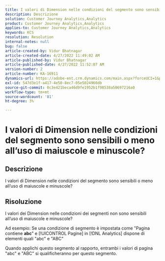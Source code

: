 ```yaml
---
title: I valori di Dimension nelle condizioni del segmento sono sensibili o meno all’uso di maiuscole e minuscole?
description: Descrizione
solution: Customer Journey Analytics,Analytics
product: Customer Journey Analytics,Analytics
applies-to: Customer Journey Analytics,Analytics
keywords: KCS
resolution: Resolution
internal-notes: null
bug: false
article-created-by: Vidur Bhatnagar
article-created-date: 4/27/2022 11:49:02 AM
article-published-by: Vidur Bhatnagar
article-published-date: 4/27/2022 11:52:07 AM
version-number: 2
article-number: KA-16911
dynamics-url: https://adobe-ent.crm.dynamics.com/main.aspx?forceUCI=1&pagetype=entityrecord&etn=knowledgearticle&id=8a150e03-20c6-ec11-a7b6-0022480a10ee
exl-id: 547d3e1f-a417-4e50-8ec7-05e5024960db
source-git-commit: 0c3e421beca46d9fe1952b1f98538a50697216a0
workflow-type: tm+mt
source-wordcount: '81'
ht-degree: 3%

---
```


# I valori di Dimension nelle condizioni del segmento sono sensibili o meno all’uso di maiuscole e minuscole?

## Descrizione


I valori di Dimension nelle condizioni del segmento sono sensibili o meno all’uso di maiuscole e minuscole?


## Risoluzione


I valori dei Dimension nelle condizioni dei segmenti non sono sensibili all’uso di maiuscole e minuscole?

Ad esempio: Se una condizione di segmento è impostata come &quot;Pagina contiene <b>abc</b>&quot; e [!UICONTROL Pagine] in [!DNL Analytics] dispone di elementi quali &quot;abc&quot; e &quot;ABC&quot;

Quando applichi questo segmento al rapporto, entrambi i valori di pagina &quot;abc&quot; e &quot;ABC&quot; si qualificheranno per questo segmento.
